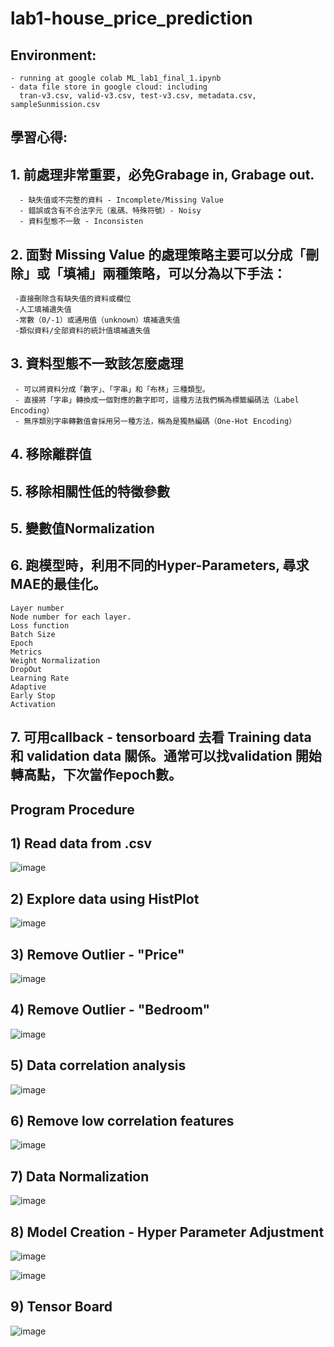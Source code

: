 # lab1-house_price_prediction 
## Environment: 
    - running at google colab ML_lab1_final_1.ipynb 
    - data file store in google cloud: including
      tran-v3.csv, valid-v3.csv, test-v3.csv, metadata.csv, sampleSunmission.csv
      
     
## 學習心得:
## 1. 前處理非常重要，必免Grabage in, Grabage out.
      - 缺失值或不完整的資料 - Incomplete/Missing Value
      - 錯誤或含有不合法字元（亂碼、特殊符號）- Noisy
      - 資料型態不一致 - Inconsisten
      
## 2. 面對 Missing Value 的處理策略主要可以分成「刪除」或「填補」兩種策略，可以分為以下手法：
     -直接刪除含有缺失值的資料或欄位
     -人工填補遺失值
     -常數（0/-1）或通用值（unknown）填補遺失值
     -類似資料/全部資料的統計值填補遺失值
## 3. 資料型態不一致該怎麼處理
     - 可以將資料分成「數字」、「字串」和「布林」三種類型。
     - 直接將「字串」轉換成一個對應的數字即可，這種方法我們稱為標籤編碼法（Label Encoding）
     - 無序類別字串轉數值會採用另一種方法，稱為是獨熱編碼（One-Hot Encoding）
## 4. 移除離群值
## 5. 移除相關性低的特徵參數
## 5. 變數值Normalization
## 6. 跑模型時，利用不同的Hyper-Parameters, 尋求MAE的最佳化。
    Layer number
    Node number for each layer.
    Loss function
    Batch Size
    Epoch
    Metrics
    Weight Normalization
    DropOut
    Learning Rate
    Adaptive 
    Early Stop
    Activation


## 7. 可用callback - tensorboard 去看 Training data 和 validation data 關係。通常可以找validation 開始轉高點，下次當作epoch數。

##
##
##
##
##
##


## Program Procedure
## 1) Read data from .csv

![image](https://user-images.githubusercontent.com/93765298/143665150-5883a01c-9b24-4508-a565-ac577308d7a1.png)

## 2) Explore data using HistPlot
 
 ![image](https://user-images.githubusercontent.com/93765298/143665241-2cf7acac-4a0d-4a9d-bfc8-4f6bb750b05a.png)

## 3) Remove Outlier - "Price"
 
 ![image](https://user-images.githubusercontent.com/93765298/143665321-49d62d3c-59c1-4649-a6c9-7b9edf951e06.png)

## 4) Remove Outlier - "Bedroom"

 ![image](https://user-images.githubusercontent.com/93765298/143665558-09fa44f3-8513-4a3f-bb4f-3247734a4e16.png)

## 5) Data correlation analysis
 
 ![image](https://user-images.githubusercontent.com/93765298/143665357-2ec66153-1215-4d8a-87c8-019e3d4a485b.png)

## 6) Remove low correlation features
 
 ![image](https://user-images.githubusercontent.com/93765298/143665366-25944239-56df-4a82-84bd-8b47b72b9a8d.png)

## 7) Data Normalization
 
 ![image](https://user-images.githubusercontent.com/93765298/143665371-dee9ab05-bd33-4c9b-b8e3-c2eb53684054.png)

## 8) Model Creation - Hyper Parameter Adjustment
 
 ![image](https://user-images.githubusercontent.com/93765298/143665386-c3e438e8-8ec9-451c-95f3-91db1078606d.png)
 
 ![image](https://user-images.githubusercontent.com/93765298/143665382-e76899ea-795a-4235-93be-73d36893eac6.png)

## 9) Tensor Board

![image](https://user-images.githubusercontent.com/93765298/143665393-1189e3e9-e44c-44e0-b0bc-6699cc5ad187.png)

